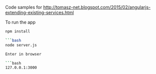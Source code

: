Code samples for
http://tomasz-net.blogspot.com/2015/02/angularjs-extending-existing-services.html

To run the app

```bash
npm install

```bash
node server.js

Enter in browser

```bash
127.0.0.1:3000




